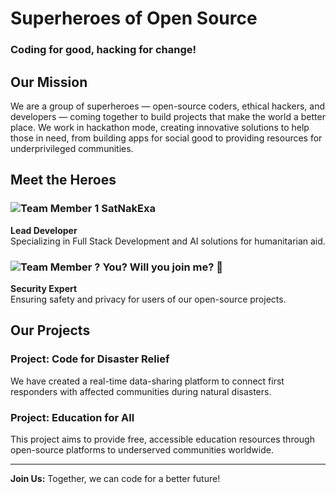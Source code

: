 # Superheroes of Open Source

### Coding for good, hacking for change!

## Our Mission

We are a group of superheroes — open-source coders, ethical hackers, and developers — coming together to build projects that make the world a better place. We work in hackathon mode, creating innovative solutions to help those in need, from building apps for social good to providing resources for underprivileged communities.

## Meet the Heroes

### ![Team Member 1](https://avatars.githubusercontent.com/u/195590943?s=100&v=4) SatNakExa
**Lead Developer**  
Specializing in Full Stack Development and AI solutions for humanitarian aid.

### ![Team Member ?](https://avatars.githubusercontent.com/u/195592669?s=100&u=238a29d1a4182b4b5150e11e620584dc79d10d4c&v=4) You? Will you join me? 👣
**Security Expert**  
Ensuring safety and privacy for users of our open-source projects.

## Our Projects

### Project: Code for Disaster Relief
We have created a real-time data-sharing platform to connect first responders with affected communities during natural disasters.

### Project: Education for All
This project aims to provide free, accessible education resources through open-source platforms to underserved communities worldwide.

---

**Join Us:** Together, we can code for a better future!

